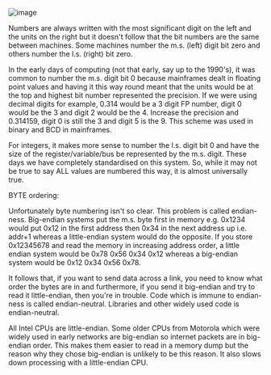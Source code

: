 ![image](https://github.com/user-attachments/assets/346e7be7-fbed-4c88-8ec9-66b7fcfb010b)



Numbers are always written with the most significant digit on the left and the units on the right but it doesn't follow that the bit numbers are the same between machines. Some machines number the m.s. (left) digit bit zero and others number the l.s. (right) bit zero.

In the early days of computing (not that early, say up to the 1990's), it was common to number the m.s. digit bit 0 because mainframes dealt in floating point values and having it this way round meant that the units would be at the top and highest bit number represented the precision. If we were using decimal digits for example, 0.314 would be a 3 digit FP number, digit 0 would be the 3 and digit 2 would be the 4. Increase the precision and 0.314159, digit 0 is still the 3 and digit 5 is the 9. This scheme was used in binary and BCD in mainframes.

For integers, it makes more sense to number the l.s. digit bit 0 and have the size of the register/variable/bus be represented by the m.s. digit. These days we have completely standardised on this system. So, while it may not be true to say ALL values are numbered this way, it is almost universally true.

BYTE ordering:

Unfortunately byte numbering isn't so clear. This problem is called endian-ness. Big-endian systems put the m.s. byte first in memory e.g. 0x1234 would put 0x12 in the first address then 0x34 in the next address up i.e. addr+1 whereas a little-endian system would do the opposite. If you store 0x12345678 and read the memory in increasing address order, a little endian system would be 0x78 0x56 0x34 0x12 whereas a big-endian system would be 0x12 0x34 0x56 0x78.

It follows that, if you want to send data across a link, you need to know what order the bytes are in and furthermore, if you send it big-endian and try to read it little-endian, then you're in trouble. Code which is immune to endian-ness is called endian-neutral. Libraries and other widely used code is endian-neutral.

All Intel CPUs are little-endian. Some older CPUs from Motorola which were widely used in early networks are big-endian so internet packets are in big-endian order. This makes them easier to read in a memory dump but the reason why they chose big-endian is unlikely to be this reason. It also slows down processing with a little-endian CPU.
